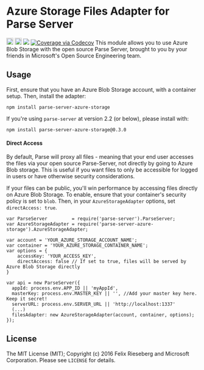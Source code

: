 # Azure Storage Files Adapter for Parse Server
<a href="https://www.npmjs.com/package/parse-server-azure-storage"><img src="https://badge.fury.io/js/parse-server-azure-storage.svg" alt="npm version" height="18"></a> <a href="https://david-dm.org/norbrt/parse-server-azure-storage"><img src="https://david-dm.org/norbrt/parse-server-azure-storage.svg" alt="dependencies" height="18px"></a> <a href="https://travis-ci.org/felixrieseberg/parse-server-azure-storage"><img src="https://travis-ci.org/norbrt/parse-server-azure-storage.svg?branch=master"></a> <a href="https://codecov.io/github/norbrt/parse-server-azure-storage?branch=master"><img src="https://codecov.io/github/norbrt/parse-server-azure-storage/coverage.svg?branch=master" alt="Coverage via Codecov" /></a>
This module allows you to use Azure Blob Storage with the open source Parse Server, brought to you by your friends in Microsoft's Open Source Engineering team.

## Usage
First, ensure that you have an Azure Blob Storage account, with a container setup. Then, install the adapter:

```
npm install parse-server-azure-storage
```

If you're using `parse-server` at version 2.2 (or below), please install with:

```
npm install parse-server-azure-storage@0.3.0
```

#### Direct Access
By default, Parse will proxy all files - meaning that your end user accesses the files via your open source Parse-Server, not directly by going to Azure Blob storage. This is useful if you want files to only be accessible for logged in users or have otherwise security considerations.

If your files can be public, you'll win performance by accessing files directly on Azure Blob Storage. To enable, ensure that your container's security policy is set to `blob`. Then, in your `AzureStorageAdapter` options, set `directAccess: true`.

```
var ParseServer         = require('parse-server').ParseServer;
var AzureStorageAdapter = require('parse-server-azure-storage').AzureStorageAdapter;

var account = 'YOUR_AZURE_STORAGE_ACCOUNT_NAME';
var container = 'YOUR_AZURE_STORAGE_CONTAINER_NAME';
var options = {
    accessKey: 'YOUR_ACCESS_KEY',
    directAccess: false // If set to true, files will be served by Azure Blob Storage directly
}

var api = new ParseServer({
  appId: process.env.APP_ID || 'myAppId',
  masterKey: process.env.MASTER_KEY || '', //Add your master key here. Keep it secret!
  serverURL: process.env.SERVER_URL || 'http://localhost:1337'
  (...)
  filesAdapter: new AzureStorageAdapter(account, container, options);
});
```

## License
The MIT License (MIT); Copyright (c) 2016 Felix Rieseberg and Microsoft Corporation. Please see `LICENSE` for details.
